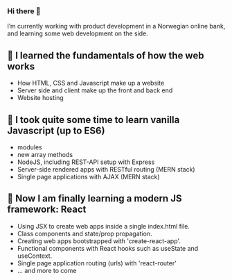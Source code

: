 ### Hi there 👋

I’m currently working with product development in a Norwegian online bank, and learning some web development on the side. 

## 🌱 I learned the fundamentals of how the web works
- How HTML, CSS and Javascript make up a website
- Server side and client make up the front and back end
- Website hosting

## 🌱 I took quite some time to learn vanilla Javascript (up to ES6)
- modules
- new array methods
- NodeJS, including REST-API setup with Express
- Server-side rendered apps with RESTful routing (MERN stack)
- Single page applications with AJAX (MERN stack)

## 🌱 Now I am finally learning a modern JS framework: React
- Using JSX to create web apps inside a single index.html file.
- Class components and state/prop propagation.
- Creating web apps bootstrapped with 'create-react-app'.
- Functional components with React hooks such as useState and useContext.
- Single page application routing (urls) with 'react-router'
- ... and more to come

<!--
**bard-bringeland/bard-bringeland** is a ✨ _special_ ✨ repository because its `README.md` (this file) appears on your GitHub profile.

Here are some ideas to get you started:

- 🔭 I’m currently working on ...
- 🌱 I’m currently learning ...
- 👯 I’m looking to collaborate on ...
- 🤔 I’m looking for help with ...
- 💬 Ask me about ...
- 📫 How to reach me: ...
- 😄 Pronouns: ...
- ⚡ Fun fact: ...
-->
